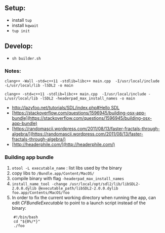## Setup:
- install `tup`
- install `kqwait`
- `tup init`

## Develop:
- `sh builder.sh`

### Notes:

    clang++ -Wall -std=c++11 -stdlib=libc++ main.cpp  -I/usr/local/include -L/usr/local/lib -lSDL2 -o main

    clang++ -std=c++11 -stdlib=libc++ main.cpp  -I/usr/local/include -L/usr/local/lib -lSDL2 -headerpad_max_install_names -o main

* [http://lazyfoo.net/tutorials/SDL/index.php#Hello SDL](http://lazyfoo.net/tutorials/SDL/index.php#Hello%20SDL)
* [https://stackoverflow.com/questions/1596945/building-osx-app-bundle](https://stackoverflow.com/questions/1596945/building-osx-app-bundle)
* [https://randomascii.wordpress.com/2011/08/13/faster-fractals-through-algebra/](https://randomascii.wordpress.com/2011/08/13/faster-fractals-through-algebra/)
* [http://headerphile.com/](http://headerphile.com/)

### Building app bundle
1. `otool -L executable_name` : list libs used by the binary
2. copy libs to `/Bundle.app/Content/MacOS/`
3. compile binary with flag `-headerpad_max_install_names`
4. `install_name_tool -change /usr/local/opt/sdl2/lib/libSDL2-2.0.0.dylib @executable_path/libSDL2-2.0.0.dylib foo.app/Contents/MacOS/foo`
5. In order to fix the current working directory when running the app, can edit *CFBundleExecutable* to point to a launch script instead of the binary:

```
    #!/bin/bash
    cd "${0%/*}"
    ./foo
```

